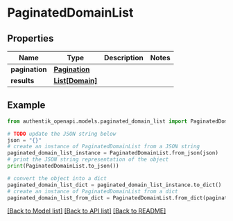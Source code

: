 # PaginatedDomainList


## Properties

Name | Type | Description | Notes
------------ | ------------- | ------------- | -------------
**pagination** | [**Pagination**](Pagination.md) |  | 
**results** | [**List[Domain]**](Domain.md) |  | 

## Example

```python
from authentik_openapi.models.paginated_domain_list import PaginatedDomainList

# TODO update the JSON string below
json = "{}"
# create an instance of PaginatedDomainList from a JSON string
paginated_domain_list_instance = PaginatedDomainList.from_json(json)
# print the JSON string representation of the object
print(PaginatedDomainList.to_json())

# convert the object into a dict
paginated_domain_list_dict = paginated_domain_list_instance.to_dict()
# create an instance of PaginatedDomainList from a dict
paginated_domain_list_from_dict = PaginatedDomainList.from_dict(paginated_domain_list_dict)
```
[[Back to Model list]](../README.md#documentation-for-models) [[Back to API list]](../README.md#documentation-for-api-endpoints) [[Back to README]](../README.md)


